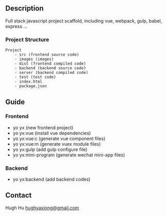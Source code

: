 ## Description

Full stack javascript project scaffold, including vue, webpack, gulp, babel, express ...

### Project Structure

```
Project
    - src (frontend source code)
    - images (images)
    - dist (frontend compiled code)
    - backend (backend source code)
    - server (backend compiled code)
    - test (test code)
    - index.html
    - package.json
```

## Guide

### Frontend

- yo yx (new frontend project)
- yo yx:vue (install vue dependencies)
- yo yx:vue:c (generate vue component files)
- yo yx:vue:m (generate vuex module files)
- yo yx:gulp (add gulp configure file)
- yo yx:mini-program (generate wechat mini-app files)


### Backend
- yo yx:backend (add backend codes)

## Contact

Hugh Hu
hughyaxiong@gmail.com
